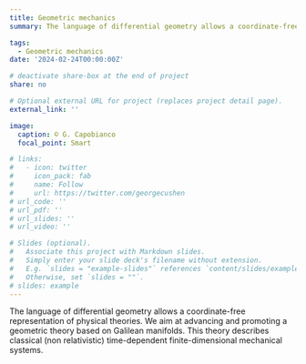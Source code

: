 ```yaml
---
title: Geometric mechanics
summary: The language of differential geometry allows a coordinate-free representation of physical theories. We aim at advancing and promoting a geometric theory based on Galilean manifolds. This theory describes classical (non relativistic) time-dependent finite-dimensional mechanical systems. 

tags:
  - Geometric mechanics
date: '2024-02-24T00:00:00Z'

# deactivate share-box at the end of project
share: no

# Optional external URL for project (replaces project detail page).
external_link: ''

image:
  caption: © G. Capobianco
  focal_point: Smart

# links:
#   - icon: twitter
#     icon_pack: fab
#     name: Follow
#     url: https://twitter.com/georgecushen
# url_code: ''
# url_pdf: ''
# url_slides: ''
# url_video: ''

# Slides (optional).
#   Associate this project with Markdown slides.
#   Simply enter your slide deck's filename without extension.
#   E.g. `slides = "example-slides"` references `content/slides/example-slides.md`.
#   Otherwise, set `slides = ""`.
# slides: example
---
```


The language of differential geometry allows a coordinate-free representation of physical theories. We aim at advancing and promoting a geometric theory based on Galilean manifolds. This theory describes classical (non relativistic) time-dependent finite-dimensional mechanical systems. 
